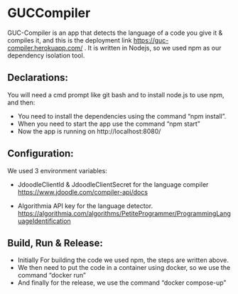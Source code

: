 # GUCCompiler

GUC-Compiler is an app that detects the language of a code you give it & compiles it, and this is the deployment link https://guc-compiler.herokuapp.com/ . It is written in Nodejs, so we used npm as our dependency isolation tool.

## Declarations:

You will need a cmd prompt like git bash and to install node.js to use npm, and then:

* You need to install the dependencies using the command “npm install”.
* When you need to start the app use the command “npm start”
* Now the app is running on http://localhost:8080/

## Configuration:

We used 3 environment variables:
* JdoodleClientId & JdoodleClientSecret for the language compiler 
https://www.jdoodle.com/compiler-api/docs

* Algorithmia API key for the language detector. https://algorithmia.com/algorithms/PetiteProgrammer/ProgrammingLanguageIdentification

## Build, Run & Release:

* Initially For building the code we used npm, the steps are written above.
* We then need to put the code in a container using docker, so we use the command “docker run”
* And finally for the release, we use the command “docker compose-up”

